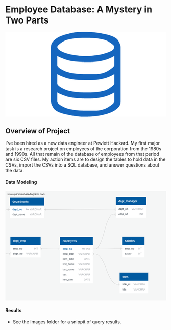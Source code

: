 # Employee Database: A Mystery in Two Parts

![sql.png](sql.png)

## Overview of Project
I've been hired as a new data engineer at Pewlett Hackard. My first major task is a research project on employees of the corporation from the 1980s and 1990s. All that remain of the database of employees from that period are six CSV files. My action items are to design the tables to hold data in the CSVs, import the CSVs into a SQL database, and answer questions about the data. 

#### Data Modeling
![ERD.png](ERD.png)

#### Results
* See the Images folder for a snippit of query results.

